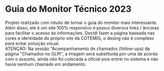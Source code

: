 # Guia do Monitor Técnico 2023
Projeto realizado com intuito de tornar o guia do monitor mais interessante. Além disso, ele é um site 100% responsivo e possui diversos links / âncoras para facilitar o acesso às informações. Decidi fazer a página baseada nas cores e identidade do próprio site da COTEMIG, o desing não é complexo para evitar poluição visual. <br/>
ATENÇÃO: Na sessão "Acompanhamento de chamados (follow-ups) da página "Chamados no GLPI", a imagem será substituida por uma de acordo com o assunto, ainda não foi colocada a oficial pois entrei no sistema e não havia nenhum chamado em andamento.
